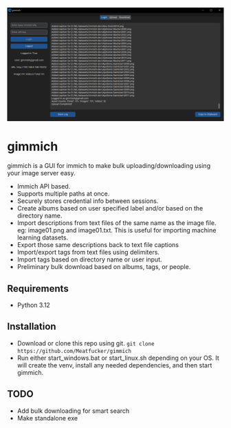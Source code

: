 ![gimmich](/gimmich.gif)

# gimmich

gimmich is a GUI for immich to make bulk uploading/downloading using your image server easy.

- Immich API based.
- Supports multiple paths at once.
- Securely stores credential info between sessions.
- Create albums based on user specified label and/or based on the directory name.
- Import descriptions from text files of the same name as the image file. eg: image01.png and image01.txt. This is
useful for importing machine learning datasets.
- Export those same descriptions back to text file captions
- Import/export tags from text files using delimiters.
- Import tags based on directory name or user input.
- Preliminary bulk download based on albums, tags, or people.


## Requirements

- Python 3.12


## Installation

- Download or clone this repo using git. `git clone https://github.com/Meatfucker/gimmich`
- Run either start_windows.bat or start_linux.sh depending on your OS. It will create the venv, install any needed dependencies, and then start gimmich.

## TODO

- Add bulk downloading for smart search 
- Make standalone exe

